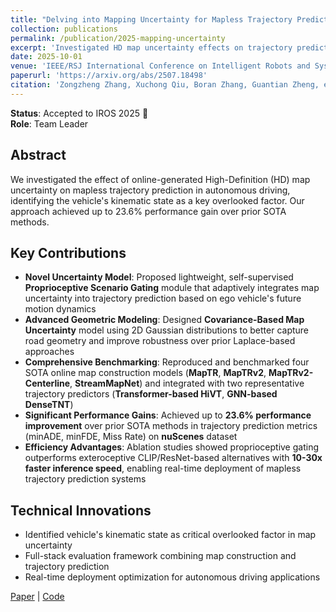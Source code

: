 ```yaml
---
title: "Delving into Mapping Uncertainty for Mapless Trajectory Prediction"
collection: publications
permalink: /publication/2025-mapping-uncertainty
excerpt: 'Investigated HD map uncertainty effects on trajectory prediction, proposing Proprioceptive Scenario Gating and achieving 23.6% performance improvement.'
date: 2025-10-01
venue: 'IEEE/RSJ International Conference on Intelligent Robots and Systems (IROS 2025)'
paperurl: 'https://arxiv.org/abs/2507.18498'
citation: 'Zongzheng Zhang, Xuchong Qiu, Boran Zhang, Guantian Zheng, et al. "Delving into Mapping Uncertainty for Mapless Trajectory Prediction." <i>IROS 2025</i>.'
---
```


**Status**: Accepted to IROS 2025 🎉  
**Role**: Team Leader

## Abstract
We investigated the effect of online-generated High-Definition (HD) map uncertainty on mapless trajectory prediction in autonomous driving, identifying the vehicle's kinematic state as a key overlooked factor. Our approach achieved up to 23.6% performance gain over prior SOTA methods.

## Key Contributions
- **Novel Uncertainty Model**: Proposed lightweight, self-supervised **Proprioceptive Scenario Gating** module that adaptively integrates map uncertainty into trajectory prediction based on ego vehicle's future motion dynamics
- **Advanced Geometric Modeling**: Designed **Covariance-Based Map Uncertainty** model using 2D Gaussian distributions to better capture road geometry and improve robustness over prior Laplace-based approaches
- **Comprehensive Benchmarking**: Reproduced and benchmarked four SOTA online map construction models (**MapTR**, **MapTRv2**, **MapTRv2-Centerline**, **StreamMapNet**) and integrated with two representative trajectory predictors (**Transformer-based HiVT**, **GNN-based DenseTNT**)
- **Significant Performance Gains**: Achieved up to **23.6% performance improvement** over prior SOTA methods in trajectory prediction metrics (minADE, minFDE, Miss Rate) on **nuScenes** dataset
- **Efficiency Advantages**: Ablation studies showed proprioceptive gating outperforms exteroceptive CLIP/ResNet-based alternatives with **10-30x faster inference speed**, enabling real-time deployment of mapless trajectory prediction systems

## Technical Innovations
- Identified vehicle's kinematic state as critical overlooked factor in map uncertainty
- Full-stack evaluation framework combining map construction and trajectory prediction
- Real-time deployment optimization for autonomous driving applications

[Paper](https://arxiv.org/abs/2507.18498) | [Code](https://github.com/Ethan-Zheng136/Map-Uncertainty-for-Trajectory-Prediction)
